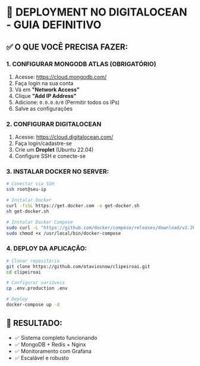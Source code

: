 # 🚀 DEPLOYMENT NO DIGITALOCEAN - GUIA DEFINITIVO

## ✅ O QUE VOCÊ PRECISA FAZER:

### 1. **CONFIGURAR MONGODB ATLAS (OBRIGATÓRIO)**
1. Acesse: https://cloud.mongodb.com/
2. Faça login na sua conta
3. Vá em **"Network Access"**
4. Clique **"Add IP Address"**
5. Adicione: `0.0.0.0/0` (Permitir todos os IPs)
6. Salve as configurações

### 2. **CONFIGURAR DIGITALOCEAN**
1. Acesse: https://cloud.digitalocean.com/
2. Faça login/cadastre-se
3. Crie um **Droplet** (Ubuntu 22.04)
4. Configure SSH e conecte-se

### 3. **INSTALAR DOCKER NO SERVER:**
```bash
# Conectar via SSH
ssh root@seu-ip

# Instalar Docker
curl -fsSL https://get.docker.com -o get-docker.sh
sh get-docker.sh

# Instalar Docker Compose
sudo curl -L "https://github.com/docker/compose/releases/download/v2.20.0/docker-compose-$(uname -s)-$(uname -m)" -o /usr/local/bin/docker-compose
sudo chmod +x /usr/local/bin/docker-compose
```

### 4. **DEPLOY DA APLICAÇÃO:**
```bash
# Clonar repositório
git clone https://github.com/otaviosnow/clipeiroai.git
cd clipeiroai

# Configurar variáveis
cp .env.production .env

# Deploy
docker-compose up -d
```

## 🎯 RESULTADO:
- ✅ Sistema completo funcionando
- ✅ MongoDB + Redis + Nginx
- ✅ Monitoramento com Grafana
- ✅ Escalável e robusto

